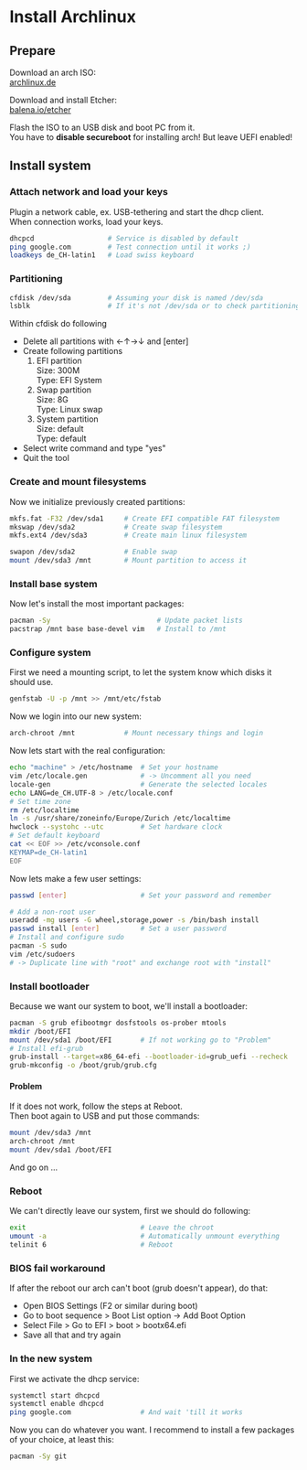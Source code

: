 # Install Archlinux

## Prepare
Download an arch ISO:\
[archlinux.de](https://www.archlinux.de/download)

Download and install Etcher:\
[balena.io/etcher](https://www.balena.io/etcher/)

Flash the ISO to an USB disk and boot PC from it.\
You have to **disable secureboot** for installing arch!
But leave UEFI enabled!

## Install system
### Attach network and load your keys
Plugin a network cable, ex. USB-tethering and start the dhcp client.\
When connection works, load your keys.
```sh
dhcpcd                  # Service is disabled by default
ping google.com         # Test connection until it works ;)
loadkeys de_CH-latin1   # Load swiss keyboard
```

### Partitioning
```sh
cfdisk /dev/sda         # Assuming your disk is named /dev/sda
lsblk                   # If it's not /dev/sda or to check partitioning
```
Within cfdisk do following
- Delete all partitions with ←↑→↓ and \[enter\]
- Create following partitions
  1. EFI partition\
    Size: 300M\
    Type: EFI System
  2. Swap partition\
    Size: 8G\
    Type: Linux swap
  3. System partition\
    Size: default\
    Type: default
- Select write command and type "yes"
- Quit the tool

### Create and mount filesystems
Now we initialize previously created partitions:
```sh
mkfs.fat -F32 /dev/sda1     # Create EFI compatible FAT filesystem
mkswap /dev/sda2            # Create swap filesystem
mkfs.ext4 /dev/sda3         # Create main linux filesystem

swapon /dev/sda2            # Enable swap
mount /dev/sda3 /mnt        # Mount partition to access it
```

### Install base system
Now let's install the most important packages:
```sh
pacman -Sy                          # Update packet lists
pacstrap /mnt base base-devel vim   # Install to /mnt
```

### Configure system
First we need a mounting script, to let the system know which disks it should use.
```sh
genfstab -U -p /mnt >> /mnt/etc/fstab  
```

Now we login into our new system:
```sh
arch-chroot /mnt            # Mount necessary things and login
```

Now lets start with the real configuration:
```sh
echo "machine" > /etc/hostname  # Set your hostname
vim /etc/locale.gen             # -> Uncomment all you need
locale-gen                      # Generate the selected locales
echo LANG=de_CH.UTF-8 > /etc/locale.conf
# Set time zone
rm /etc/localtime
ln -s /usr/share/zoneinfo/Europe/Zurich /etc/localtime
hwclock --systohc --utc         # Set hardware clock
# Set default keyboard
cat << EOF >> /etc/vconsole.conf
KEYMAP=de_CH-latin1
EOF
```

Now lets make a few user settings:
```sh
passwd [enter]                  # Set your password and remember

# Add a non-root user
useradd -mg users -G wheel,storage,power -s /bin/bash install
passwd install [enter]          # Set a user password
# Install and configure sudo
pacman -S sudo
vim /etc/sudoers                
# -> Duplicate line with "root" and exchange root with "install"
```

### Install bootloader
Because we want our system to boot, we'll install a bootloader:
```sh
pacman -S grub efibootmgr dosfstools os-prober mtools
mkdir /boot/EFI
mount /dev/sda1 /boot/EFI       # If not working go to "Problem"
# Install efi-grub
grub-install --target=x86_64-efi --bootloader-id=grub_uefi --recheck
grub-mkconfig -o /boot/grub/grub.cfg
```

#### Problem
If it does not work, follow the steps at Reboot.\
Then boot again to USB and put those commands:
```sh
mount /dev/sda3 /mnt
arch-chroot /mnt
mount /dev/sda1 /boot/EFI
```
And go on ...

### Reboot
We can't directly leave our system, first we should do following:
```sh
exit                            # Leave the chroot
umount -a                       # Automatically unmount everything
telinit 6                       # Reboot
```

### BIOS fail workaround
If after the reboot our arch can't boot (grub doesn't appear), do that:
- Open BIOS Settings (F2 or similar during boot)
- Go to boot sequence > Boot List option -> Add Boot Option
- Select File > Go to EFI > boot > bootx64.efi
- Save all that and try again

### In the new system
First we activate the dhcp service:
```sh
systemctl start dhcpcd
systemctl enable dhcpcd
ping google.com                 # And wait 'till it works
```

Now you can do whatever you want. I recommend to install a few packages of your choice, at least this:
```sh
pacman -Sy git
```